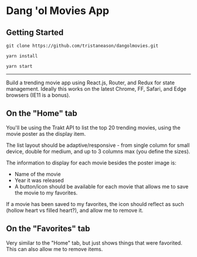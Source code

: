 # Dang 'ol Movies App

## Getting Started

`git clone https://github.com/tristaneason/dangolmovies.git`

`yarn install`

`yarn start`

---------------------------------------------------

Build a trending movie app using React.js, Router, and Redux for state management. Ideally this works on the latest Chrome, FF, Safari, and Edge browsers (IE11 is a bonus).

## On the "Home" tab

You'll be using the Trakt API to list the top 20 trending movies, using the movie poster as the display item.

The list layout should be adaptive/responsive - from single column for small device, double for medium, and up to 3 columns max (you define the sizes).

The information to display for each movie besides the poster image is:

* Name of the movie
* Year it was released
* A button/icon should be available for each movie that allows me to save the movie to my favorites.

If a movie has been saved to my favorites, the icon should reflect as such (hollow heart vs filled heart?), and allow me to remove it.

## On the "Favorites" tab

Very similar to the "Home" tab, but just shows things that were favorited. This can also allow me to remove items.
